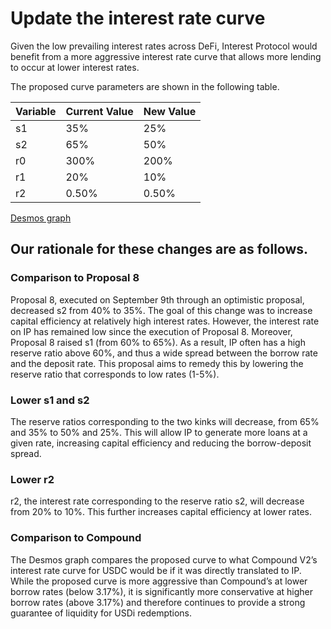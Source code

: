 # Update the interest rate curve
Given the low prevailing interest rates across DeFi, Interest Protocol would benefit from a more aggressive interest rate curve that allows more lending to occur at lower interest rates.

The proposed curve parameters are shown in the following table.

| Variable | Current Value | New Value |
| -------- | -------- | -------- |
| s1     | 35%     | 25%     |
| s2     | 65%     | 50%     |
| r0     | 300%     | 200%     |
| r1     | 20%     | 10%     |
| r2     | 0.50%     | 0.50%     |


[Desmos graph](https://www.desmos.com/calculator/cxcbx7axcp)

## Our rationale for these changes are as follows.
### Comparison to Proposal 8

Proposal 8, executed on September 9th through an optimistic proposal, decreased s2 from 40% to 35%. The goal of this change was to increase capital efficiency at relatively high interest rates. However, the interest rate on IP has remained low since the execution of Proposal 8. Moreover, Proposal 8 raised s1 (from 60% to 65%). As a result, IP often has a high reserve ratio above 60%, and thus a wide spread between the borrow rate and the deposit rate. This proposal aims to remedy this by lowering the reserve ratio that corresponds to low rates (1-5%).

### Lower s1 and s2
The reserve ratios corresponding to the two kinks will decrease, from 65% and 35% to 50% and 25%. This will allow IP to generate more loans at a given rate, increasing capital efficiency and reducing the borrow-deposit spread.

### Lower r2
r2, the interest rate corresponding to the reserve ratio s2, will decrease from 20% to 10%. This further increases capital efficiency at lower rates.

### Comparison to Compound
The Desmos graph compares the proposed curve to what Compound V2’s interest rate curve for USDC would be if it was directly translated to IP. While the proposed curve is more aggressive than Compound’s at lower borrow rates (below 3.17%), it is significantly more conservative at higher borrow rates (above 3.17%) and therefore continues to provide a strong guarantee of liquidity for USDi redemptions.